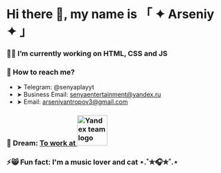 # Hi there 👋, my name is 「 ✦ Arseniy ✦ 」

### 👨‍💻 I’m currently working on HTML, CSS and JS
<!--
### 📙 I’m currently learning -->

### 📧 How to reach me?
- ➤ Telegram: @senyaplayyt
- ➤ Business Email: senyaentertainment@yandex.ru
- ➤ Email: arseniyantropov3@gmail.com

<h3>🌟 Dream: <a href="https://yandex.ru/jobs?ysclid=m7jcgy99gl132312779" target="_blank">To work at   <img src="https://i.postimg.cc/hPt3vRsk/IMG-20250225-091734.png" alt="Yandex team logo" width="70"/></a>
</h3>

### ⚡😸 Fun fact: I'm a music lover and cat ⋆.˚✮🎧✮˚.⋆

<!--
**senyagame/senyagame** is a ✨ _special_ ✨ repository because its `README.md` (this file) appears on your GitHub profile.

Here are some ideas to get you started:

- 🔭 I’m currently working on ...
- 🌱 I’m currently learning ...
- 👯 I’m looking to collaborate on ...
- 🤔 I’m looking for help with ...
- 💬 Ask me about ...
- 📫 How to reach me: ...
- 😄 Pronouns: ...
- ⚡ Fun fact: ...
-->
